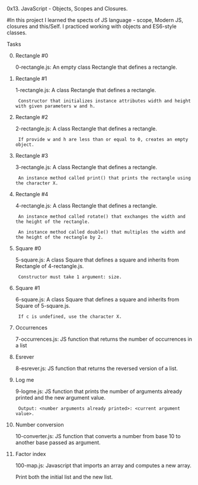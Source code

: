 0x13. JavaScript - Objects, Scopes and Closures.

#In this project I learned the spects of JS language - scope, Modern JS, closures and this/Self. I practiced working with objects and ES6-style classes.


Tasks

0. Rectangle #0

	0-rectangle.js: An empty class Rectangle that defines a rectangle.

1. Rectangle #1

	1-rectangle.js: A class Rectangle that defines a rectangle.

	    Constructor that initializes instance attributes width and height with given parameters w and h.

2. Rectangle #2

	2-rectangle.js: A class Rectangle that defines a rectangle.

	    If provide w and h are less than or equal to 0, creates an empty object.

3. Rectangle #3

	3-rectangle.js: A class Rectangle that defines a rectangle.

	    An instance method called print() that prints the rectangle using the character X.

4. Rectangle #4

	4-rectangle.js: A class Rectangle that defines a rectangle.

	    An instance method called rotate() that exchanges the width and the height of the rectangle.

	    An instance method called double() that multiples the width and the height of the rectangle by 2.

5. Square #0

	5-square.js: A class Square that defines a square and inherits from Rectangle of 4-rectangle.js.

	    Constructor must take 1 argument: size.


6. Square #1

	6-square.js: A class Square that defines a square and inherits from Square of 5-square.js.

	    If c is undefined, use the character X.

7. Occurrences

	7-occurrences.js: JS function that returns the number of occurrences in a list

8. Esrever

	8-esrever.js: JS function that returns the reversed version of a list.

9. Log me

	9-logme.js: JS function that prints the number of arguments already printed and the new argument value.

	    Output: <number arguments already printed>: <current argument value>.

10. Number conversion

	10-converter.js: JS function that converts a number from base 10 to another base passed as argument.

11. Factor index

	100-map.js: Javascript that imports an array and computes a new array.

	Print both the initial list and the new list.
